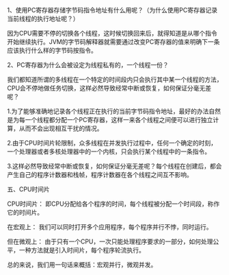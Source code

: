 1、使用PC寄存器存储字节码指令地址有什么用呢？（为什么使用PC寄存器记录当前线程的执行地址呢？）


因为CPU需要不停的切换各个线程，这时候切换回来后，就得知道是从哪个指令开始继续执行。JVM的字节码解释器就需要通过改变PC寄存器的值来明确下一条应该执行什么样的字节码按指令。

2、PC寄存器为什么会被设定为线程私有的，一个线程一份？

我们都知道所谓的多线程在一个特定的时间段内只会执行其中某一个线程的方法，CPU会不停地做任务切换，这样必然导致经常中断或恢复，如何保证分毫无差呢？

1.为了能够准确地记录各个线程正在执行的当前字节码指令地址，最好的办法自然是为每一个线程都分配一个PC寄存器，这样一来各个线程之间便可以进行独立计算，从而不会出现相互干扰的情况。

2.由于CPU时间片轮限制，众多线程在并发执行过程中，任何一个确定的时刻，一个处理器或者多核处理器中的一个内核，只会执行某个线程中的一条指令。

3.这样必然导致经常中断或恢复，如何保证分毫无差呢？每个线程在创建后，都会产生自己的程序计数器和栈帧，程序计数器在各个线程之间互不影响。

五、CPU时间片

CPU时间片： 即CPU分配给各个程序的时间，每个线程被分配一个时间段，称作它的时间片。

在宏观上： 我们可以同时打开多个应用程序，每个程序并行不悖，同时运行。

但在微观上： 由于只有一个CPU，一次只能处理程序要求的一部分，如何处理公平，一种方法就是引入时间片，每个程序轮流执行。

总的来说，我们用一句话来概括：宏观并行，微观并发。